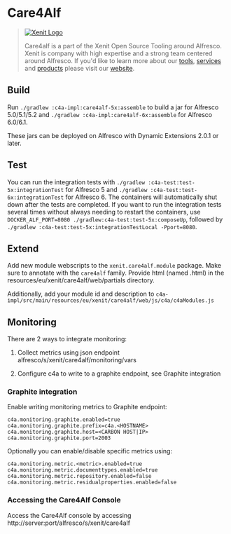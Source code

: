# Care4Alf

> [![Xenit Logo](https://xenit.eu/wp-content/uploads/2017/09/XeniT_Website_Logo.png)](https://xenit.eu/open-source)
> 
> Care4alf is a part of the Xenit Open Source Tooling around Alfresco.
> Xenit is company with high expertise and a strong team centered around Alfresco.
> If you'd like to learn more about our [tools](https://xenit.eu/open-source), [services](https://xenit.eu/alfresco) and [products](https://xenit.eu/alfresco-products)
> please visit our [website](https://xenit.eu).

## Build

Run `./gradlew :c4a-impl:care4alf-5x:assemble` to build a jar for Alfresco 5.0/5.1/5.2 and
`./gradlew :c4a-impl:care4alf-6x:assemble` for Alfresco 6.0/6.1.

These jars can be deployed on Alfresco with Dynamic Extensions 2.0.1 or later.

## Test

You can run the integration tests with `./gradlew :c4a-test:test-5x:integrationTest` for Alfresco 5 and
`./gradlew :c4a-test:test-6x:integrationTest` for Alfresco 6. The containers will automatically shut down after the
tests are completed. If you want to run the integration tests several times without always needing to restart the
containers, use `DOCKER_ALF_PORT=8080 ./gradlew:c4a-test:test-5x:composeUp`, followed by
`./gradlew :c4a-test:test-5x:integrationTestLocal -Pport=8080`.

## Extend

Add new module webscripts to the `xenit.care4alf.module` package. Make sure to annotate with the `care4alf` family.
Provide html (named <classname>.html) in the resources/eu/xenit/care4alf/web/partials directory.

Additionally, add your module id and description to `c4a-impl/src/main/resources/eu/xenit/care4alf/web/js/c4a/c4aModules.js`

## Monitoring

There are 2 ways to integrate monitoring:

1) Collect metrics using json endpoint alfresco/s/xenit/care4alf/monitoring/vars

2) Configure c4a to write to a graphite endpoint, see Graphite integration


### Graphite integration

Enable writing monitoring metrics to Graphite endpoint:

    c4a.monitoring.graphite.enabled=true
    c4a.monitoring.graphite.prefix=c4a.<HOSTNAME>
    c4a.monitoring.graphite.host=<CARBON HOST|IP>
    c4a.monitoring.graphite.port=2003
    
Optionally you can enable/disable specific metrics using:

    c4a.monitoring.metric.<metric>.enabled=true
    c4a.monitoring.metric.documenttypes.enabled=true
    c4a.monitoring.metric.repository.enabled=false
    c4a.monitoring.metric.residualproperties.enabled=false

### Accessing the Care4Alf Console

Access the Care4Alf console by accessing http://server:port/alfresco/s/xenit/care4alf
